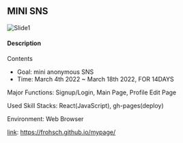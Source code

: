 ## MINI SNS
![Slide1](https://user-images.githubusercontent.com/89457040/158951355-947880e7-854c-4ee9-9b66-72bf5dfc30d2.png)




#### Description

Contents
* Goal: mini anonymous SNS
* Time: March 4th 2022 ~ March 18th 2022, FOR 14DAYS

Major Functions: Signup/Login, Main Page, Profile Edit Page

Used Skill Stacks: React(JavaScript), gh-pages(deploy)

Environment: Web Browser

[link](https://frohsch.github.io/mypage/): https://frohsch.github.io/mypage/


